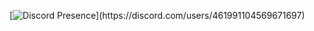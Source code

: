 [![Discord Presence](https://lanyard-profile-readme.vercel.app/api/461991104569671697?theme=light&bg=809ecf&animated=false&hideDiscrim=true&borderRadius=30px&idleMessage=Probably%20doing%20something%20else...)](https://discord.com/users/461991104569671697)
